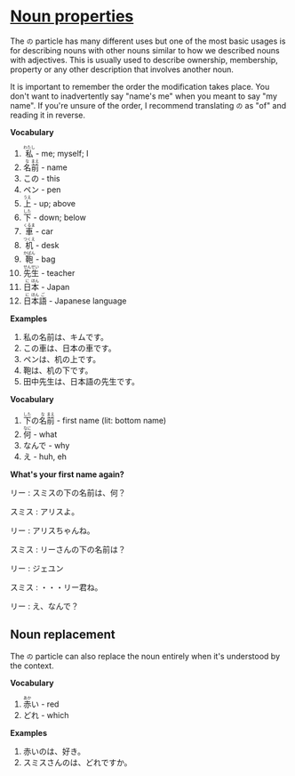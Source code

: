 # [Noun properties](http://www.guidetojapanese.org/learn/complete/no_particle)

The `の` particle has many different uses but one of the most basic usages is for describing nouns with other nouns similar to how we described nouns with adjectives. This is usually used to describe ownership, membership, property or any other description that involves another noun.

It is important to remember the order the modification takes place. You don't want to inadvertently say "name's me" when you meant to say "my name". If you're unsure of the order, I recommend translating `の` as "of" and reading it in reverse.

__Vocabulary__

1. <ruby>私<rt>わたし</rt></ruby> - me; myself; I
1. <ruby>名<rt>な</rt>前<rt>まえ</rt></ruby> - name
1. この - this
1. ペン - pen
1. <ruby>上<rt>うえ</rt></ruby> - up; above
1. <ruby>下<rt>した</rt></ruby> - down; below
1. <ruby>車<rt>くるま</rt></ruby> - car
1. <ruby>机<rt>つくえ</rt></ruby> - desk
1. <ruby>鞄<rt>かばん</rt></ruby> - bag
1. <ruby>先<rt>せん</rt>生<rt>せい</rt></ruby> - teacher
1. <ruby>日<rt>に</rt>本<rt>ほん</rt></ruby> - Japan
1. <ruby>日<rt>に</rt>本<rt>ほん</rt>語<rt>ご</rt></ruby> - Japanese language

__Examples__

1. 私の名前は、キムです。
1. この車は、日本の車です。
1. ペンは、机の上です。
1. 鞄は、机の下です。
1. 田中先生は、日本語の先生です。

__Vocabulary__

1. <ruby>下<rt>した</rt>の<rt></rt>名<rt>な</rt>前<rt>まえ</rt></ruby> - first name (lit: bottom name)
1. <ruby>何<rt>なに</rt></ruby> - what
1. なんで - why
1. え - huh, eh

__What's your first name again?__

リー : スミスの下の名前は、何？

スミス : アリスよ。

リー : アリスちゃんね。

スミス : リーさんの下の名前は？

リー : ジェユン

スミス : ・・・リー君ね。

リー : え、なんで？

## Noun replacement

The `の` particle can also replace the noun entirely when it's understood by the context.

__Vocabulary__

1. <ruby>赤<rt>あか</rt>い</ruby> - red
1. どれ - which

__Examples__

1. 赤いのは、好き。
1. スミスさんのは、どれですか。
